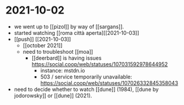# 2021-10-02

- we went up to [[pizol]] by way of [[sargans]].
- started watching [[roma città aperta][[2021-10-03]]
- [[push]] [[2021-10-03]]
  - [[october 2021]]
  - need to troubleshoot [[moa]]
    - [[deerbard]] is having issues https://social.coop/web/statuses/107031592978644952
      - instance: mstdn.io
      - 503 / service temporarily unavailable: https://social.coop/web/statuses/107026332845358043
- need to decide whether to watch [[dune]] (1984), [[dune by jodorowsky]] or [[dune]] (2021).